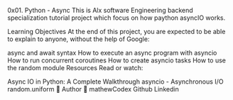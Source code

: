 0x01. Python - Async
This is Alx software Engineering backend specialization tutorial project which focus on how paython asyncIO works.

Learning Objectives
At the end of this project, you are expected to be able to explain to anyone, without the help of Google:

async and await syntax
How to execute an async program with asyncio
How to run concurrent coroutines
How to create asyncio tasks
How to use the random module
Resources
Read or watch:

Async IO in Python: A Complete Walkthrough
asyncio - Asynchronous I/O
random.uniform
📝 Author
👨 mathewCodex
Github
Linkedin
